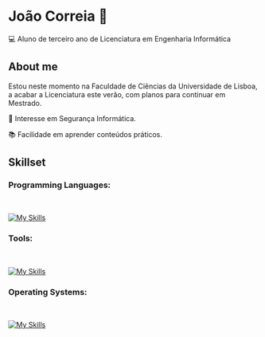 # **João Correia** 🚀
 💻 Aluno de terceiro ano de Licenciatura em Engenharia Informática 

## About me
Estou neste momento na Faculdade de Ciências da Universidade de Lisboa, a acabar a Licenciatura este verão, com planos para continuar em Mestrado.

📖 Interesse em Segurança Informática.

📚 Facilidade em aprender conteúdos práticos.


## Skillset

### Programming Languages:
<br>

[![My Skills](https://skillicons.dev/icons?i=c,java,python,mysql,html,css,js,haskell,mongodb,angular,nodejs,blender)](https://skillicons.dev) <br>

### Tools:
<br>

[![My Skills](https://skillicons.dev/icons?i=vscode,eclipse,git,github,gitlab)](https://skillicons.dev) <br>

### Operating Systems:
<br>

[![My Skills](https://skillicons.dev/icons?i=linux,windows)](https://skillicons.dev) <br>
